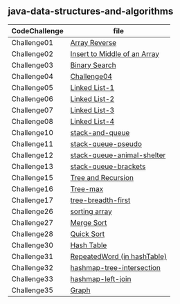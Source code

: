 ## java-data-structures-and-algorithms

CodeChallenge | file 
--------------- | --------------- 
Challenge01 | [Array Reverse](codeChallenge01/README.MD)
Challenge02 | [Insert to Middle of an Array](codeChallenge02/README.md)
Challenge03 | [Binary Search](codeChallenge03/README.md)
Challenge04 | [Challenge04](codeChallenge04/README.md)
Challenge05 | [Linked List-1](codeChallenge05/README.md)
Challenge06 | [Linked List-2](codeChallenge06/README.md)
Challenge07 | [Linked List-3](codeChallenge07/README.md)
Challenge08 | [Linked List-4](codeChallenge08/README.md)
Challenge10 | [stack-and-queue](codeChallenge10/README.md)
Challenge11 | [stack-queue-pseudo](codeChallenge11/README.md)
Challenge12 | [stack-queue-animal-shelter](codeChallenge12/README.md)
Challenge13 | [stack-queue-brackets](codeChallenge13/README.md)
Challenge15 | [Tree and Recursion](codeChallenge15/README.md)
Challenge16 | [Tree-max](codeChallenge16/README.md)
Challenge17 | [tree-breadth-first](codeChallenge17/README.md)
Challenge26 | [sorting array](codeChallenge26/README.md)
Challenge27 | [Merge Sort](codeChallenge27/README.md)
Challenge28 | [Quick Sort](codeChallenge28/README.md)
Challenge30 | [Hash Table](codeChallenge30/README.md)
Challenge31 | [RepeatedWord (in hashTable)](codeChallenge30/repeatedWord.md)
Challenge32 | [hashmap-tree-intersection](codeChallenge30/treeToArray.md)
Challenge33 | [hashmap-left-join](codeChallenge30/LeftJoin.md)
Challenge35 | [Graph](codeChallenge35\README.md)